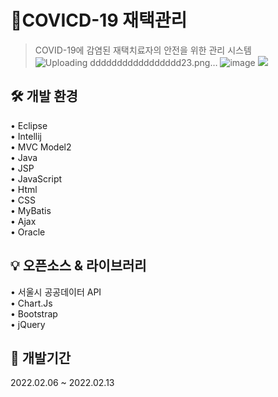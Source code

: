# 📌COVICD-19 재택관리
> COVID-19에 감염된 재택치료자의 안전을 위한 관리 시스템
![Uploading ddddddddddddddddd23.png…]()
![image](files/Users/GDYCOM/Desktop/ddddddddddddddddd23.png)
![](../ddddddddddddddddd23.png)

## 🛠 개발 환경

• Eclipse  
• Intellij  
• MVC Model2  
• Java  
• JSP  
• JavaScript  
• Html  
• CSS  
• MyBatis  
• Ajax  
• Oracle  

## 💡 오픈소스 & 라이브러리

• 서울시 공공데이터 API  
• Chart.Js  
• Bootstrap  
• jQuery

## 📆 개발기간

2022.02.06 ~ 2022.02.13
